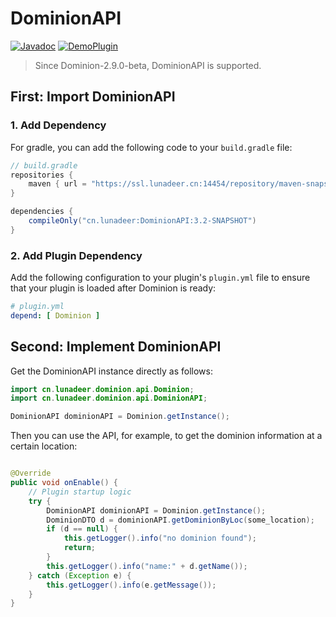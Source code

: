 # DominionAPI

[![Javadoc](https://img.shields.io/badge/Javadoc-Link-70f3ff?logo=readthedocs)](https://coldezhang.github.io/DominionAPI/)
[![DemoPlugin](https://img.shields.io/badge/DemoPlugin-GitHub-blue?logo=github)](https://github.com/ColdeZhang/DominionAddonExample)

> Since Dominion-2.9.0-beta, DominionAPI is supported.

## First: Import DominionAPI

### 1. Add Dependency

For gradle, you can add the following code to your `build.gradle` file:

```groovy
// build.gradle
repositories {
    maven { url = "https://ssl.lunadeer.cn:14454/repository/maven-snapshots/" }
}

dependencies {
    compileOnly("cn.lunadeer:DominionAPI:3.2-SNAPSHOT")
}
```

### 2. Add Plugin Dependency

Add the following configuration to your plugin's `plugin.yml` file to ensure that your plugin is loaded after Dominion
is ready:

```yaml
# plugin.yml
depend: [ Dominion ]
```

## Second: Implement DominionAPI

Get the DominionAPI instance directly as follows:

```java
import cn.lunadeer.dominion.api.Dominion;
import cn.lunadeer.dominion.api.DominionAPI;

DominionAPI dominionAPI = Dominion.getInstance();
```

Then you can use the API, for example, to get the dominion information at a certain location:

```java

@Override
public void onEnable() {
    // Plugin startup logic
    try {
        DominionAPI dominionAPI = Dominion.getInstance();
        DominionDTO d = dominionAPI.getDominionByLoc(some_location);
        if (d == null) {
            this.getLogger().info("no dominion found");
            return;
        }
        this.getLogger().info("name:" + d.getName());
    } catch (Exception e) {
        this.getLogger().info(e.getMessage());
    }
}
```

